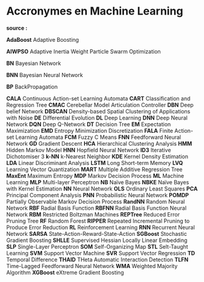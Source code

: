 # Accronymes en Machine Learning 

**source :**

**AdaBoost** Adaptive Boosting

**AIWPSO** Adaptive Inertia Weight Particle Swarm Optimization

**BN** Bayesian Network

**BNN** Bayesian Neural Network

**BP** BackPropagation

**CALA** Continuous Action-set Learning Automata
**CART** Classification and Regression Tree
**CMAC** Cerebellar Model Articulation Controller
**DBN** Deep belief Network
**DBSCAN** Density-based Spatial Clustering of Applications with Noise
**DE** Differential Evolution
**DL** Deep Learning
**DNN** Deep Neural Network
**DQN** Deep Q-Network
**DT** Decision Tree
**EM** Expectation Maximization
**EMD** Entropy Minimization Discretization
**FALA** Finite Action-set Learning Automata
**FCM** Fuzzy C Means
**FNN** Feedforward Neural Network
**GD** Gradient Descent
**HCA** Hierarchical Clustering Analysis
**HMM** Hidden Markov Model
**HNN** Hopfield Neural Network
**ID3** Iterative Dichotomiser 3
**k-NN** k-Nearest Neighbor
**KDE** Kernel Density Estimation
**LDA** Linear Discriminant Analysis
**LSTM** Long Short-term Memory
**LVQ** Learning Vector Quantization
**MART** Multiple Additive Regression Tree
**MaxEnt** Maximum Entropy
**MDP** Markov Decision Process
**ML** Machine Learning
**MLP** Multi-layer Perceptron
**NB** Naïve Bayes
**NBKE** Naïve Bayes with Kernel Estimation
**NN** Neural Network
**OLS** Ordinary Least Squares
**PCA** Principal Component Analysis
**PNN** Probabilistic Neural Network
**POMDP** Partially Observable Markov Decision Process
**RandNN** Random Neural Network
**RBF** Radial Basis Function
**RBFNN** Radial Basis Function Neural Network
**RBM** Restricted Boltzman Machines
**REPTree** Reduced Error Pruning Tree
**RF** Random Forest
**RIPPER** Repeated Incremental Pruning to Produce Error Reduction
**RL** Reinforcement Learning
**RNN** Recurrent Neural Network
**SARSA** State-Action-Reward-State-Action
**SGBoost** Stochastic Gradient Boosting
**SHLLE** Supervised Hessian Locally Linear Embedding
**SLP** Single-Layer Perceptron
**SOM** Self-Organizing Map
**STL** Selt-Taught Learning
**SVM** Support Vector Machine
**SVR** Support Vector Regression
**TD** Temporal Difference
**THAID** THeta Automatic Interaction Detection
**TLFN** Time-Lagged Feedforward Neural Network
**WMA** Weighted Majority Algorithm
**XGBoost** eXtreme Gradient Boosting
